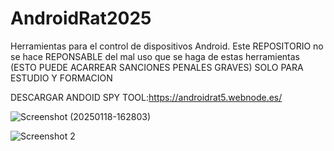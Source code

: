 # AndroidRat2025
Herramientas para el control de dispositivos Android.
Este REPOSITORIO no se hace REPONSABLE del mal uso que se haga de estas herramientas
(ESTO PUEDE ACARREAR SANCIONES PENALES GRAVES)
SOLO PARA ESTUDIO Y FORMACION

DESCARGAR ANDOID SPY TOOL:https://androidrat5.webnode.es/

![Screenshot (20250118-162803)](https://github.com/user-attachments/assets/cf8d9a7c-7fa3-48bd-bde1-29d67bf1cb56)


![Screenshot 2](https://github.com/user-attachments/assets/c6c5a9ed-31c1-4f0b-ba4f-adf30351f080)

